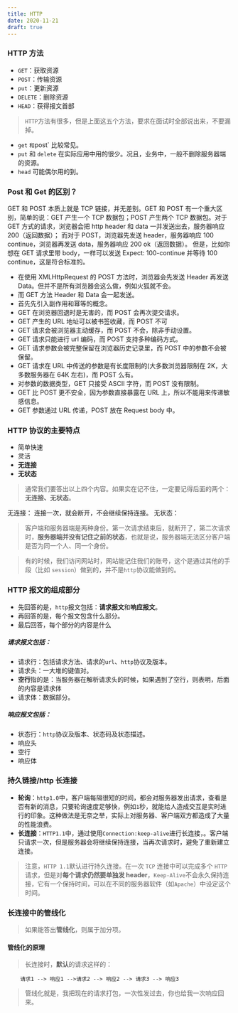 ```yaml
---
title: HTTP
date: 2020-11-21
draft: true
---
```


### HTTP 方法

- `GET`：获取资源
- `POST`：传输资源
- `put`：更新资源
- `DELETE`：删除资源
- `HEAD`：获得报文首部

> `HTTP`方法有很多，但是上面这五个方法，要求在面试时全部说出来，不要漏掉。

- `get` `和`post` 比较常见。
- `put` 和 `delete` 在实际应用中用的很少。况且，业务中，一般不删除服务器端的资源。
- `head` 可能偶尔用的到。

### Post 和 Get 的区别？

GET 和 POST 本质上就是 TCP 链接，并无差别。GET 和 POST 有一个重大区别，简单的说：GET 产生一个 TCP 数据包；POST 产生两个 TCP 数据包。对于 GET 方式的请求，浏览器会把 http header 和 data 一并发送出去，服务器响应 200（返回数据）； 而对于 POST，浏览器先发送 header，服务器响应 100 continue，浏览器再发送 data，服务器响应 200 ok（返回数据）。 但是，比如你想在 GET 请求里带 body，一样可以发送 Expect: 100-continue 并等待 100 continue，这是符合标准的。

- 在使用 XMLHttpRequest 的 POST 方法时，浏览器会先发送 Header 再发送 Data。但并不是所有浏览器会这么做，例如火狐就不会。
- 而 GET 方法 Header 和 Data 会一起发送。
- 首先先引入副作用和幂等的概念。
- GET 在浏览器回退时是无害的，而 POST 会再次提交请求。
- GET 产生的 URL 地址可以被书签收藏，而 POST 不可
- GET 请求会被浏览器主动缓存，而 POST 不会，除非手动设置。
- GET 请求只能进行 url 编码，而 POST 支持多种编码方式。
- GET 请求参数会被完整保留在浏览器历史记录里，而 POST 中的参数不会被保留。
- GET 请求在 URL 中传送的参数是有长度限制的(大多数浏览器限制在 2K，大多数服务器在 64K 左右)，而 POST 么有。
- 对参数的数据类型，GET 只接受 ASCII 字符，而 POST 没有限制。
- GET 比 POST 更不安全，因为参数直接暴露在 URL 上，所以不能用来传递敏感信息。
- GET 参数通过 URL 传递，POST 放在 Request body 中。

### HTTP 协议的主要特点

- 简单快速
- 灵活
- **无连接**
- **无状态**

> 通常我们要答出以上四个内容。如果实在记不住，一定要记得后面的两个：**无连接、无状态**。

无连接： 连接一次，就会断开，不会继续保持连接。
无状态：

> 客户端和服务器端是两种身份。第一次请求结束后，就断开了，第二次请求时，**服务器端并没有记住之前的状态**，也就是说，服务器端无法区分客户端是否为同一个人、同一个身份。

> 有的时候，我们访问网站时，网站能记住我们的账号，这个是通过其他的手段（比如 `session`）做到的，并不是`http`协议能做到的。

### HTTP 报文的组成部分

- 先回答的是，`http`报文包括：**请求报文**和**响应报文**。
- 再回答的是，每个报文包含什么部分。
- 最后回答，每个部分的内容是什么

##### 请求报文包括：

- 请求行：包括请求方法、请求的`url`、`http`协议及版本。
- 请求头：一大堆的键值对。
- **空行**指的是：当服务器在解析请求头的时候，如果遇到了空行，则表明，后面的内容是请求体
- 请求体：数据部分。

##### 响应报文包括：

- 状态行：`http`协议及版本、状态码及状态描述。
- 响应头
- 空行
- 响应体

### 持久链接/http 长连接

- **轮询**：`http1.0`中，客户端每隔很短的时间，都会对服务器发出请求，查看是否有新的消息，只要轮询速度足够快，例如`1`秒，就能给人造成交互是实时进行的印象。这种做法是无奈之举，实际上对服务器、客户端双方都造成了大量的性能浪费。
- **长连接**：`HTTP1.1`中，通过使用`Connection:keep-alive`进行长连接，。客户端只请求一次，但是服务器会将继续保持连接，当再次请求时，避免了重新建立连接。

> 注意，`HTTP 1.1`默认进行持久连接。在一次 `TCP` 连接中可以完成多个 `HTTP` 请求，但是对**每个请求仍然要单独发 header**，`Keep-Alive`不会永久保持连接，它有一个保持时间，可以在不同的服务器软件（如`Apache`）中设定这个时间。

### 长连接中的管线化

> 如果能答出**管线化**，则属于加分项。

#### 管线化的原理

> 长连接时，**默认**的请求这样的：

```
	请求1 --> 响应1 -->请求2 --> 响应2 --> 请求3 --> 响应3
```

> 管线化就是，我把现在的请求打包，一次性发过去，你也给我一次响应回来。
